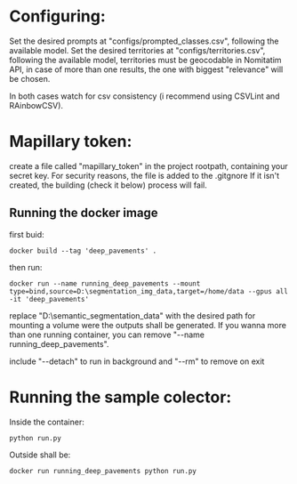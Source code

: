 # Configuring:

Set the desired prompts at "configs/prompted_classes.csv", following the available model.
Set the desired territories at "configs/territories.csv", following the available model, territories must be geocodable in Nomitatim API, in case of more than one results, the one with biggest "relevance" will be chosen.  

In both cases watch for csv consistency (i recommend using CSVLint and RAinbowCSV).


# Mapillary token:

create a file called "mapillary_token" in the project rootpath, containing your secret key.
For security reasons, the file is added to the .gitgnore
If it isn't created, the building (check it below) process will fail. 


## Running the docker image

first buid:

    docker build --tag 'deep_pavements' .

then run:

    docker run --name running_deep_pavements --mount type=bind,source=D:\segmentation_img_data,target=/home/data --gpus all -it 'deep_pavements' 

replace "D:\semantic_segmentation_data" with the desired path for mounting a volume were the outputs shall be generated. If you wanna more than one running container, you can remove "--name running_deep_pavements". 

include "--detach" to run in background and "--rm" to remove on exit

# Running the sample colector:

Inside the container:

    python run.py

Outside shall be: 

    docker run running_deep_pavements python run.py
